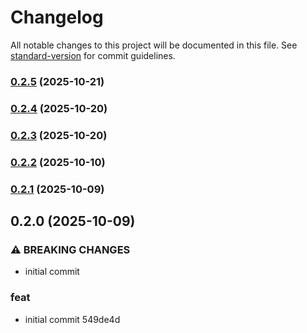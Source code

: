 # Changelog

All notable changes to this project will be documented in this file. See [standard-version](https://github.com/conventional-changelog/standard-version) for commit guidelines.

### [0.2.5](https://github.com/Blich-Studio/bs-api/compare/v0.2.4...v0.2.5) (2025-10-21)

### [0.2.4](https://github.com/Blich-Studio/bs-api/compare/v0.2.3...v0.2.4) (2025-10-20)

### [0.2.3](https://github.com/Blich-Studio/bs-api/compare/v0.2.1...v0.2.3) (2025-10-20)

### [0.2.2](///compare/v0.2.1...v0.2.2) (2025-10-10)

### [0.2.1](///compare/v0.2.0...v0.2.1) (2025-10-09)

## 0.2.0 (2025-10-09)

### ⚠ BREAKING CHANGES

- initial commit

### feat

- initial commit 549de4d
